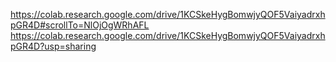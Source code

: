 https://colab.research.google.com/drive/1KCSkeHygBomwjyQOF5VaiyadrxhpGR4D#scrollTo=NlOjOgWRhAFL
https://colab.research.google.com/drive/1KCSkeHygBomwjyQOF5VaiyadrxhpGR4D?usp=sharing

